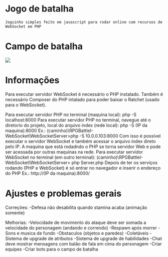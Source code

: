 # Jogo de batalha
    Joguinho simples feito em javascript para rodar online com recursos de WebSocket em PHP

# Campo de batalha
![](readme_files/battlefield.png)

# Informações
Para executar servidor WebSocket é necessário o PHP instalado.
Também é necessário Composer do PHP intalado para poder baixar o Ratchet (usado para o WebSocket).

Para executar servidor PHP no terminal (maquina local):
    php -S localhost:8000 
Para executar servidor PHP no terminal, navegue até o diretorio do projeto, local do arquivo index (rede local):
    php -S (IP da maquina):8000
    Ex.: (caminho)\RPGBattleI-WebSocket\WebSocketServer>php -S 10.0.0.103:8000
    Com isso é possível executar o servidor WebSocket e também acessar o arquivo index direto pelo IP.
    A maquina que está rodadndo o PHP se torna servidor Web e pode ser acessada por outras maquinas na rede.
Para executar servidor WebSocket no terminal (em outro terminal):
    (caminho)\RPGBattleI-WebSocket\WebSocketServer> php Server.php
Depois de ter os serviços rodando (PHP e WebSocket) é só entrar no navegador e inserir o endereço do PHP
    Ex.: http://(IP da maquina):8000/

# Ajustes e problemas gerais
Correções:
    -Defesa não desabilita quando stamina acaba (animação somente)

Melhorias:
    -Velocidade de movimento do ataque deve ser somada a velocidade do personagem (andando e correndo)
    -Respawn após morrer
    -Sons e musica de fundo
    -Obstaculos (objetos e paredes)
    -Coletáveis
    -Sistema de upgrade de atributos
    -Sistema de upgrade de habilidades
    -Chat deve mostrar mensagens com balão de fala em cima do personagem
    -Criar equipes
    -Criar bots para o campo de batalha
